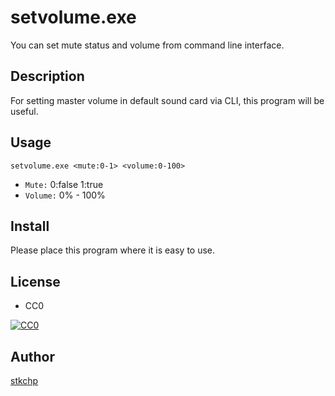 setvolume.exe
===============

You can set mute status and volume from command line interface.


## Description

For setting master volume in default sound card via CLI, this program will be useful.

## Usage

```
setvolume.exe <mute:0-1> <volume:0-100>
```

- `Mute:` 0:false 1:true
- `Volume:` 0% - 100%


## Install

Please place this program where it is easy to use.


## License

- CC0

[![CC0](http://i.creativecommons.org/p/zero/1.0/88x31.png "CC0")](http://creativecommons.org/publicdomain/zero/1.0/deed.ja)


## Author

[stkchp](https://github.com/stkchp)


